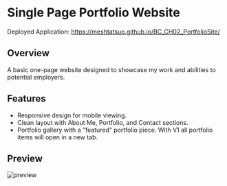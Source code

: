 # Single Page Portfolio Website

Deployed Application: https://meshtatsuo.github.io/BC_CH02_PortfolioSite/

## Overview

A basic one-page website designed to showcase my work and abilities to potential employers.

## Features

- Responsive design for mobile viewing.
- Clean layout with About Me, Portfolio, and Contact sections.
- Portfolio gallery with a "featured" portfolio piece. With V1 all portfolio items will open in a new tab.

## Preview

![preview](https://github.com/Meshtatsuo/BC_CH02_PortfolioSite/blob/development/SitePreview.gif?raw=true)
